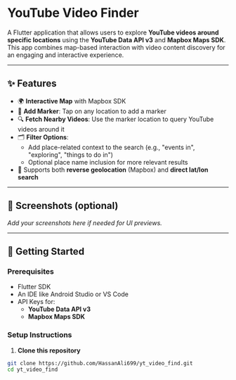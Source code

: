# YouTube Video Finder

A Flutter application that allows users to explore **YouTube videos around specific locations** using the **YouTube Data API v3** and **Mapbox Maps SDK**. This app combines map-based interaction with video content discovery for an engaging and interactive experience.

---

## ✨ Features

- 🌍 **Interactive Map** with Mapbox SDK  
- 📍 **Add Marker**: Tap on any location to add a marker  
- 🔍 **Fetch Nearby Videos**: Use the marker location to query YouTube videos around it  
- 🗂️ **Filter Options**:  
  - Add place-related context to the search (e.g., "events in", "exploring", "things to do in")  
  - Optional place name inclusion for more relevant results  
- 🧭 Supports both **reverse geolocation** (Mapbox) and **direct lat/lon search**

---

## 📸 Screenshots (optional)

_Add your screenshots here if needed for UI previews._

---

## 🚀 Getting Started

### Prerequisites

- Flutter SDK
- An IDE like Android Studio or VS Code
- API Keys for:
  - **YouTube Data API v3**
  - **Mapbox Maps SDK**

### Setup Instructions

1. **Clone this repository**

```bash
git clone https://github.com/HassanAli699/yt_video_find.git
cd yt_video_find
